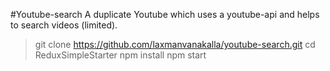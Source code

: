 #Youtube-search
A duplicate Youtube which uses a youtube-api and helps to search videos (limited).
> git clone https://github.com/laxmanvanakalla/youtube-search.git
> cd ReduxSimpleStarter
> npm install
> npm start



